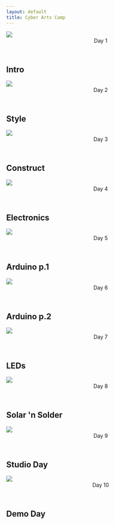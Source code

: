 ```yaml
---
layout: default
title: Cyber Arts Camp
---
```


<!-- week 1 -->
<article id="Syllabus">
        <!-- <div class="calendar-header">
                <span>M</span>
                <span>T</span>
                <span>W</span>
                <span>Th</span>
                <span>F</span>
        </div> -->
        <section class="calendar">
                <div class="lesson">
                        <a class="lesson-class_link" href="/classes/01"></a>
                        <div class="lesson-image">
                                <img src="/img/syllabus-icon-intro.png">
                        </div>
                        <div class="lesson-text">
                                <header>
                                        <span>Day 1</span>
                                        <!-- <date>06/23</date> -->
                                </header>
                                <h2>Intro</h2>
                        </div>
                </div>
                <div class="lesson">
                        <a class="lesson-class_link" href="/classes/02"></a>
                        <div class="lesson-image">
                                <img src="/img/syllabus-icon-dometemplate.png">
                        </div>
                        <div class="lesson-text">
                                <header>
                                        <span>Day 2</span>
                                        <!-- <date>06/24</date> -->
                                </header>
                                <h2>Style</h2>
                        </div>
                </div>
                <div class="lesson">
                        <a class="lesson-class_link" href="/classes/03"></a>
                        <div class="lesson-image">
                                <img src="/img/syllabus-icon-dome.png">
                        </div>
                        <div class="lesson-text">
                                <header>
                                        <span>Day 3</span>
                                        <!-- <date>06/25</date> -->
                                </header>
                                <h2>Construct</h2>
                        </div>
                </div>
                <div class="lesson">
                        <a class="lesson-class_link" href="/classes/04"></a>
                        <div class="lesson-image">
                                <img src="/img/syllabus-icon-electronics.png">
                        </div>
                        <div class="lesson-text">
                                <header>
                                        <span>Day 4</span>
                                        <!-- <date>06/26</date> -->
                                </header>
                        <h2>Electronics</h2>
                        </div>
                </div>
                <div class="lesson">
                        <a class="lesson-class_link" href="/classes/05"></a>
                        <div class="lesson-image">
                                <img src="/img/syllabus-icon-arduino.png">
                        </div>
                        <div class="lesson-text">
                                <header>
                                        <span>Day 5</span>
                                        <!-- <date>06/27</date> -->
                                </header>
                                <h2>Arduino p.1</h2>
                        </div>
                </div>
                <div class="lesson">
                        <a class="lesson-class_link" href="/classes/06"></a>
                        <div class="lesson-image">
                                <img src="/img/syllabus-icon-arduino2.png">
                        </div>
                        <div class="lesson-text">
                                <header>
                                        <span>Day 6</span>
                                        <!-- <date>06/29</date> -->
                                </header>
                                <h2>Arduino p.2</h2>
                        </div>
                </div>
                <div class="lesson">
                        <a class="lesson-class_link" href="/classes/07"></a>
                        <div class="lesson-image">
                                <img src="/img/syllabus-icon-led.png">
                        </div>
                        <div class="lesson-text">
                                <header>
                                        <span>Day 7</span>
                                        <!-- <date>06/30</date> -->
                                </header>
                                <h2>LEDs</h2>
                        </div>
                </div>
                <div class="lesson">
                        <a class="lesson-class_link" href="/classes/08"></a>
                        <div class="lesson-image">
                                <img src="/img/syllabus-icon-solderingiron.png">
                        </div>
                        <div class="lesson-text">
                                <header>
                                        <span>Day 8</span>
                                        <!-- <date>07/01</date> -->
                                </header>
                                <h2>Solar 'n Solder</h2>
                        </div>
                </div>
                <div class="lesson">
                        <a class="lesson-class_link" href="/classes/09"></a>
                        <div class="lesson-image">
                                <img src="/img/syllabus-icon-studioday.png">
                        </div>
                        <div class="lesson-text">
                                <header>
                                        <span>Day 9</span>
                                        <!-- <date>07/02</date> -->
                                </header>
                                <h2>Studio Day</h2>
                        </div>
                </div>
                <div class="lesson">
                        <a class="lesson-class_link" href="/classes/10"></a>
                        <div class="lesson-image">
                                <img src="/img/syllabus-icon-demo.png">
                        </div>
                        <div class="lesson-text">
                                <header>
                                        <span>Day 10</span>
                                        <!-- <date>07/03</date> -->
                                </header>
                                <h2>Demo Day</h2>
                        </div>
                </div>
        </section>
</article>
<footer>
</footer>